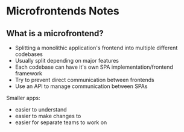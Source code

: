 # Microfrontends Notes

## What is a microfrontend?

- Splitting a monolithic application's frontend into multiple different codebases
- Usually split depending on major features
- Each codebase can have it's own SPA implementation/frontend framework
- Try to prevent direct communication between frontends
- Use an API to manage communication between SPAs

Smaller apps:

- easier to understand
- easier to make changes to
- easier for separate teams to work on
